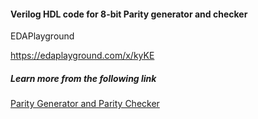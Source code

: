#### Verilog HDL code for 8-bit Parity generator and checker

EDAPlayground 

https://edaplayground.com/x/kyKE

##### Learn more from the following link

[Parity Generator and Parity Checker](https://www.elprocus.com/what-is-parity-generator-and-parity-checker-types-its-logic-diagrams/)
